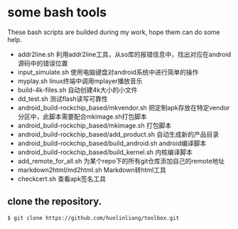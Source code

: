 # some bash tools

These bash scripts are builded during my work, hope them can do some help.

* addr2line.sh  利用addr2line工具，从so库的报错信息中，找出对应在android源码中的错误位置 
* input\_simulate.sh  使用电脑键盘对android系统中进行简单的操作 
* myplay.sh  linux终端中调用mplayer播放音乐 
* build-4k-files.sh 自动创建4k大小的小文件 
* dd\_test.sh 测试flash读写可靠性 
* android\_build-rockchip\_based/mkvendor.sh 把定制apk存放在特定vendor分区中，此脚本需要配合mkimage.sh打包脚本 
* android\_build-rockchip\_based/mkimage.sh 打包脚本 
* android\_build-rockchip\_based/add\_product.sh 自动生成新的产品目录 
* android\_build-rockchip\_based/build\_android.sh  android编译脚本
* android\_build-rockchip\_based/build\_kernel.sh  内核编译脚本
* add\_remote\_for\_all.sh  为某个repo下的所有git仓库添加自己的remote地址
* markdown2html/md2html.sh Markdown转html工具
* checkcert.sh 查看apk签名工具

## clone the repository.

    $ git clone https://github.com/huolinliang/toolbox.git
